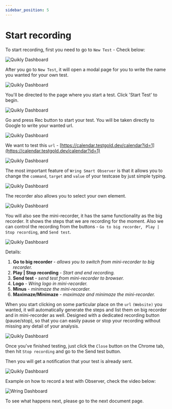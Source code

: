 ```yaml
---
sidebar_position: 5
---
```


# Start recording

To start recording, first you need to go to `New Test` - Check below: 

![Quikly Dashboard](/img/NewTest.png)

After you go to `New Test`, it will open a modal page for you to write the name you wanted for your own test. 

![Quikly Dashboard](/img/Name.png)

You'll be directed to the page where you start a test. Click 'Start Test' to begin.


![Quikly Dashboard](/img/333.png)

Go and press Rec button to start your test. You will be taken directly to Google to write your wanted url.

![Quikly Dashboard](/img/Start.png)

We want to test this `url` - [https://calendar.testgold.dev/calendar?id=1](https://calendar.testgold.dev/calendar?id=1)

![Quikly Dashboard](/img/ss.png)

The most important feature of `Wring Smart Observer` is that it allows you to change the `command`, `target` and `value` of your testcase by just simple typing.

![Quikly Dashboard](/img/targets.png)

The recorder also allows you to select your own element. 

![Quikly Dashboard](/img/element.png)

You will also see the mini-recorder, it has the same functionality as the big recorder. It shows the steps that we are recording for the moment. Also we can control the recording from the buttons - `Go to big recorder`, ` Play | Stop recording`, and `Send test`.

![Quikly Dashboard](/img/mini.png)

Details: 

1. **Go to big recorder** - *allows you to switch from mini-recorder to big recorder.*
2. **Play | Stop recording** - *Start and end recording.*
3. **Send test** - *send test from mini-recorder to browser.*
4. **Logo** - *Wring logo in mini-recorder.*
5. **Minus** - *minimaze the mini-recorder.*
6. **Maximaze/Minimaze** - *maximaze and minimaze the mini-recorder.*

When you start clicking on some particular place on the `url` `(Website)` you wanted, it will automatically generate the steps and list them on big recorder and in mini-recorder as well. Designed with a dedicated recording button (pause/stop), so that you can easily pause or stop your recording without missing any detail of your analysis.

![Quikly Dashboard](/img/by.png)

Once you've finished testing, just click the `Close` button on the Chrome tab, then hit `Stop recording` and go to the Send test button.

Then you will get a notification that your test is already sent.

![Quikly Dashboard](/img/notification.png) 

Example on how to record a test with Observer, check the video below: 

![Wring Dashboard](/img/Observer.gif)

To see what happens next, please go to the next document page.

